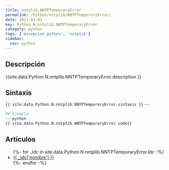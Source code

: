 ```yaml
---
title: nntplib.NNTPTemporaryError
permalink: /Python/nntplib/NNTPTemporaryError/
date: 2021-01-01
key: Python.N.nntplib.NNTPTemporaryError
category: python
tags: ['excepcion python', 'nntplib']
sidebar: 
  nav: python
---
```


## Descripción
{{site.data.Python.N.nntplib.NNTPTemporaryError.description }}

## Sintaxis
~~~python
{{ site.data.Python.N.nntplib.NNTPTemporaryError.sintaxis }}~~~

## Ejemplo
~~~python
{{ site.data.Python.N.nntplib.NNTPTemporaryError.code}}
~~~

## Artículos
<ul>
{%- for _ldc in site.data.Python.N.nntplib.NNTPTemporaryError.ldc -%}
   <li>
       <a href="{{_ldc['url'] }}">{{ _ldc['nombre'] }}</a>
   </li>
{%- endfor -%}
</ul>

